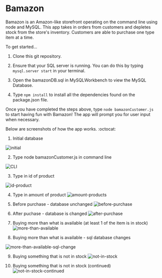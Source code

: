 # Bamazon

Bamazon is an Amazon-like storefront operating on the command line using node and MySQL.  This app takes in orders from customers and depletes stock from the store's inventory. Customers are able to purchase one type item at a time.

To get started...

1. Clone this git repository. 

2. Ensure that your SQL server is running. You can do this by typing `mysql.server start` in your terminal.

3. Open the bamazonDB.sql in MySQLWorkbench to view the MySQL Database.

3. Type `npm install` to install all the dependencies found on the package.json file.

Once you have completed the steps above, type `node bamazonCustomer.js` to start having fun with Bamazon!  The app will prompt you for user input when necessary.

Below are screenshots of how the app works.  :octocat: 

1. Initial database

![initial](/images/1.png)

2. Type node bamazonCustomer.js in command line

![CLI](/images/2.png)

3. Type in id of product

![id-product](/images/3.png)

4. Type in amount of product
![amount-products](/images/4.png)

5. Before purchase - database unchanged
![before-purchase](/images/5.png)

6. After puchase - database is changed
![after-purchase](/images/6.png)

7. Buying more than what is available (at least 1 of the item is in stock)
![more-than-available](/images/7.png)

8. Buying more than what is available - sql database changes

![more-than-available-sql-change](/images/8.png)

9. Buying something that is not in stock
![not-in-stock](/images/9.png)

10. Buying something that is not in stock (continued)
![not-in-stock-continued](/images/10.png)

